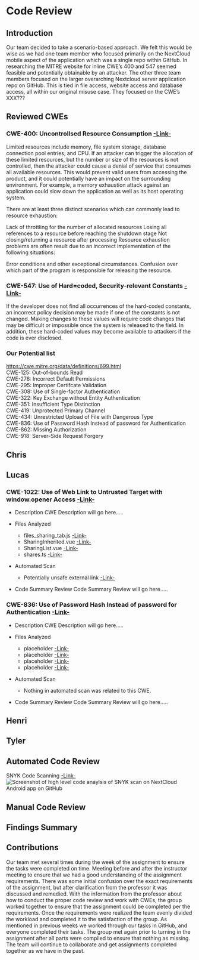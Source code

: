 # Code Review

## Introduction

Our team decided to take a scenario-based approach.  We felt this would be wise as we had one team member who focused primarily on the NextCloud mobile aspect of the application which was a single repo within GitHub.  In researching the MITRE website for inline CWE’s 400 and 547 seemed feasible and potentially obtainable by an attacker. The other three team members focused on the larger overarching Nextcloud server application repo on GitHub.  This is tied in file access, website access and database access, all within our original misuse case. They focused on the CWE’s XXX???

## Reviewed CWEs

### CWE-400: Uncontrollsed Resource Consumption [-Link-](https://cwe.mitre.org/data/definitions/400.html)

Limited resources include memory, file system storage, database connection pool entries, and CPU. If an attacker can trigger the allocation of these limited resources, but the number or size of the resources is not controlled, then the attacker could cause a denial of service that consumes all available resources. This would prevent valid users from accessing the product, and it could potentially have an impact on the surrounding environment. For example, a memory exhaustion attack against an application could slow down the application as well as its host operating system.

There are at least three distinct scenarios which can commonly lead to resource exhaustion:

Lack of throttling for the number of allocated resources
Losing all references to a resource before reaching the shutdown stage
Not closing/returning a resource after processing
Resource exhaustion problems are often result due to an incorrect implementation of the following situations:

Error conditions and other exceptional circumstances.
Confusion over which part of the program is responsible for releasing the resource.

### CWE-547: Use of Hard=coded, Security-relevant Constants [-Link-](https://cwe.mitre.org/data/definitions/547.html)

If the developer does not find all occurrences of the hard-coded constants, an incorrect policy decision may be made if one of the constants is not changed. Making changes to these values will require code changes that may be difficult or impossible once the system is released to the field. In addition, these hard-coded values may become available to attackers if the code is ever disclosed.

### Our Potential list
https://cwe.mitre.org/data/definitions/699.html  
CWE-125: Out-of-bounds Read  
CWE-276: Incorrect Default Permissions  
CWE-295: Improper Certifcate Validation  
CWE-308: Use of Single-factor Authentication  
CWE-322: Key Exchange without Entity Authentication  
CWE-351: Insufficient Type Distinction  
CWE-419: Unprotected Primary Channel  
CWE-434: Unrestricted Upload of File with Dangerous Type  
CWE-836: Use of Password Hash Instead of password for Authentication  
CWE-862: Missing Authorization  
CWE-918: Server-Side Request Forgery  

## Chris  

## Lucas  
### CWE-1022: Use of Web Link to Untrusted Target with window.opener Access [-Link-](https://cwe.mitre.org/data/definitions/1022.html)
* Description
CWE Description will go here.....

* Files Analyzed
   * files_sharing_tab.js [-Link-](https://github.com/Hinrichsta/nextcloudserver-scan/blob/fece503fb408dc83609bfaa7003ac34593c5ba4a/apps/files_sharing/src/files_sharing_tab.js)
   * SharingInherited.vue [-Link-](https://github.com/Hinrichsta/nextcloudserver-scan/blob/fece503fb408dc83609bfaa7003ac34593c5ba4a/apps/files_sharing/src/views/SharingInherited.vue)
   * SharingList.vue [-Link-](https://github.com/Hinrichsta/nextcloudserver-scan/blob/fece503fb408dc83609bfaa7003ac34593c5ba4a/apps/files_sharing/src/views/SharingList.vue)
   * shares.ts [-Link-](https://github.com/Hinrichsta/nextcloudserver-scan/blob/fece503fb408dc83609bfaa7003ac34593c5ba4a/apps/files_sharing/src/views/shares.ts)

* Automated Scan
   * Potentially unsafe external link [-Link-](https://github.com/Hinrichsta/nextcloudserver-scan/security/code-scanning/3)

* Code Summary Review
Code Summary Review will go here.....

### CWE-836: Use of Password Hash Instead of password for Authentication [-Link-](https://cwe.mitre.org/data/definitions/836.html)
* Description
CWE Description will go here.....

* Files Analyzed
   * placeholder [-Link-](https://github.com/Hinrichsta/nextcloudserver-scan/blob/fece503fb408dc83609bfaa7003ac34593c5ba4a/apps/files_sharing/src/files_sharing_tab.js)
   * placeholder [-Link-](https://github.com/Hinrichsta/nextcloudserver-scan/blob/fece503fb408dc83609bfaa7003ac34593c5ba4a/apps/files_sharing/src/views/SharingInherited.vue)
   * placeholder [-Link-](https://github.com/Hinrichsta/nextcloudserver-scan/blob/fece503fb408dc83609bfaa7003ac34593c5ba4a/apps/files_sharing/src/views/SharingList.vue)
   * placeholder [-Link-](https://github.com/Hinrichsta/nextcloudserver-scan/blob/fece503fb408dc83609bfaa7003ac34593c5ba4a/apps/files_sharing/src/views/shares.ts)

* Automated Scan
   * Nothing in automated scan was related to this CWE. 

* Code Summary Review
Code Summary Review will go here.....

## Henri  

## Tyler  

## Automated Code Review

SNYK Code Scanning [-Link-](https://snyk.io/)
![Screenshot of high level code anaylsis of SNYK scan on NextCloud Android app on GitHub](https://myoctocat.com/assets/images/base-octocat.svg)

## Manual Code Review

## Findings Summary

## Contributions
Our team met several times during the week of the assignment to ensure the tasks were completed on time. Meeting before and after the instructor meeting to ensure that we had a good understanding of the assignment requirements. There was some initial confusion over the exact requirements of the assignment, but after clarification from the professor it was discussed and remedied. With the information from the professor about how to conduct the proper code review and work with CWEs, the group worked together to ensure that the assignment could be completed per the requirements. Once the requirements were realized the team evenly divided the workload and completed it to the satisfaction of the group. As mentioned in previous weeks we worked through our tasks in GitHub, and everyone completed their tasks. The group met again prior to turning in the assignment after all parts were compiled to ensure that nothing as missing. The team will continue to collaborate and get assignments completed together as we have in the past.


